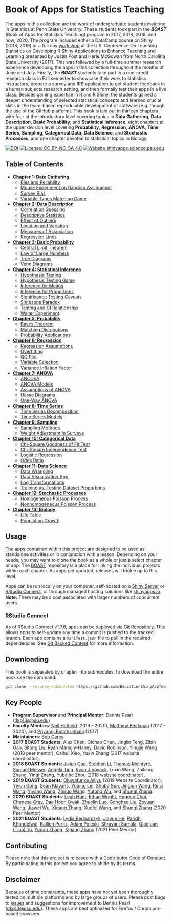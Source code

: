 # Book of Apps for Statistics Teaching

The apps in this collection are the work of undergraduate students majoring in Statistics at Penn State University. These students took part in the **_BOAST_** (Book of Apps for Statistics Teaching) program in 2017, 2018, 2019, and now, 2020. The program included either a DataCamp course on Shiny (2018, 2019) or a full day [workshop](https://www.causeweb.org/cause/uscots/uscots17/workshop/5) at the U.S. Conference On Teaching Statistics on Developing R Shiny Applications to Enhance Teaching and Learning presented by Justin Post and Herle McGowan from North Carolina State University (2017). This was followed by a full-time summer research experience developing the apps in this collection throughout the months of June and July. Finally, the **_BOAST_** students take part in a one-credit research class in Fall semester to showcase their work to statistics instructors, prepare a survey and IRB application to get student feedback in a human subjects research setting, and then formally test their apps in a live class. Besides gaining expertise in R and R Shiny, the students gained a deeper understanding of selected statistical concepts and learned crucial skills in the team-based reproducible development of software (e.g. though the use of the GitHub platform). This book is laid out in thirteen chapters with four at the introductory level covering topics in **Data Gathering**, **Data Description**, **Basic Probability**, and **Statistical Inference**, eight chapters at the upper division level covering **Probability**, **Regression**, **ANOVA**, **Time Series**, **Sampling**, **Categorical Data**, **Data Science**, and **Stochastic Processes**, and one chapter devoted to statistical topics in Biology.

[![DOI](https://zenodo.org/badge/164687126.svg)](https://zenodo.org/badge/latestdoi/164687126)  [![License: CC BY-NC-SA 4.0](https://img.shields.io/badge/License-CC%20BY--NC--SA%204.0-lightgrey.svg)](https://creativecommons.org/licenses/by-nc-sa/4.0/) [![Website shinyapps.science.psu.edu](https://img.shields.io/website-up-down-green-red/https/shinyapps.science.psu.edu)](https://shinyapps.science.psu.edu)

## Table of Contents
- [**Chapter 1: Data Gathering**](https://github.com/EducationShinyAppTeam/01-Data_Gathering)
  - [Bias and Reliability](https://github.com/EducationShinyAppTeam/Bias_and_Reliability)
  - [Mouse Experiment on Random Assignment](https://github.com/EducationShinyAppTeam/Mouse_Experiment_on_Random_Assignment)
  - [Survey Bias](https://github.com/EducationShinyAppTeam/Survey_Bias)
  - [Variable Types Matching Game](https://github.com/EducationShinyAppTeam/Variable_Types_Matching_Game)
- [**Chapter 2: Data Description**](https://github.com/EducationShinyAppTeam/02-Data_Description)
  - [Correlation Guessing](https://github.com/EducationShinyAppTeam/Correlation_Guessing)
  - [Descriptive Statistics](https://github.com/EducationShinyAppTeam/Descriptive_Statistics)
  - [Effect of Outliers](https://github.com/EducationShinyAppTeam/Effect_of_Outliers)
  - [Location and Variation](https://github.com/EducationShinyAppTeam/Location_and_Variation)
  - [Measures of Association](https://github.com/EducationShinyAppTeam/Measures_of_Association)
  - [Regression Lines](https://github.com/EducationShinyAppTeam/Regression_Lines)
- [**Chapter 3: Basic Probability**](https://github.com/EducationShinyAppTeam/03-Basic_Probability)
  - [Central Limit Theorem](https://github.com/EducationShinyAppTeam/Central_Limit_Theorem)
  - [Law of Large Numbers](https://github.com/EducationShinyAppTeam/Law_of_Large_Numbers)
  - [Tree Diagrams](https://github.com/EducationShinyAppTeam/Tree_Diagrams)
  - [Venn Diagrams](https://github.com/EducationShinyAppTeam/Venn_Diagrams)
- [**Chapter 4: Statistical Inference**](https://github.com/EducationShinyAppTeam/04-Statistical_Inference)
  - [Hypothesis Testing](https://github.com/EducationShinyAppTeam/Hypothesis_Testing)
  - [Hypothesis Testing Game](https://github.com/EducationShinyAppTeam/Hypothesis_Testing_Game)
  - [Inference for Means](https://github.com/EducationShinyAppTeam/Inference_for_Means)
  - [Inference for Proportions](https://github.com/EducationShinyAppTeam/Inference_for_Proportions)
  - [Significance Testing Caveats](https://github.com/EducationShinyAppTeam/Significance_Testing_Caveats)
  - [Simpsons Paradox](https://github.com/EducationShinyAppTeam/Simpsons_Paradox)
  - [Testing and CI Relationship](https://github.com/EducationShinyAppTeam/Testing_and_CI_Relationship)
  - [Waiter Experiment](https://github.com/EducationShinyAppTeam/Waiter_Experiment)
- [**Chapter 5: Probability**](https://github.com/EducationShinyAppTeam/05-Probability)
  - [Bayes Theorem](https://github.com/EducationShinyAppTeam/Bayes_Theorem)
  - [Matching Distributions](https://github.com/EducationShinyAppTeam/Matching_Distributions)
  - [Probability Applications](https://github.com/EducationShinyAppTeam/Probability_Applications)
- [**Chapter 6: Regression**](https://github.com/EducationShinyAppTeam/06-Regression)
  - [Regression Assumptions](https://github.com/EducationShinyAppTeam/Regression_Assumptions)
  - [Overfitting](https://github.com/EducationShinyAppTeam/Overfitting)
  - [QQ Plot](https://github.com/EducationShinyAppTeam/QQ_Plot)
  - [Variable Selection](https://github.com/EducationShinyAppTeam/Variable_Selection)
  - [Variance Inflation Factor](https://github.com/EducationShinyAppTeam/Variance_Inflation_Factor)
- [**Chapter 7: ANOVA**](https://github.com/EducationShinyAppTeam/07-ANOVA)
  - [ANCOVA](https://github.com/EducationShinyAppTeam/ANCOVA)
  - [ANOVA Models](https://github.com/EducationShinyAppTeam/ANOVA_Models)
  - [Assumptions of ANOVA](https://github.com/EducationShinyAppTeam/Assumptions_of_ANOVA)
  - [Hasse Diagrams](https://github.com/EducationShinyAppTeam/Hasse_Diagrams)
  - [One-Way ANOVA](https://github.com/EducationShinyAppTeam/OneWay_ANOVA)
- [**Chapter 8: Time Series**](https://github.com/EducationShinyAppTeam/08-Time_Series)
  - [Time Series Decomposition](https://github.com/EducationShinyAppTeam/Time_Series_Decomposition)
  - [Time Series Models](https://github.com/EducationShinyAppTeam/Time_Series_Models)
- [**Chapter 9: Sampling**](https://github.com/EducationShinyAppTeam/09-Sampling)
  - [Sampling Methods](https://github.com/EducationShinyAppTeam/Sampling_Methods)
  - [Weight Adjustment in Surveys](https://github.com/EducationShinyAppTeam/Weight_Adjustment_in_Surveys)
- [**Chapter 10: Categorical Data**](https://github.com/EducationShinyAppTeam/10-Categorical_Data)
  - [Chi-Square Goodness of Fit Test](https://github.com/EducationShinyAppTeam/ChiSquare_Goodness_of_Fit_Test)
  - [Chi-Square Independence Test](https://github.com/EducationShinyAppTeam/ChiSquare_Independence_Test)
  - [Logistic Regression](https://github.com/EducationShinyAppTeam/Logistic_Regression)
  - [Odds Ratio](https://github.com/EducationShinyAppTeam/Odds_Ratio)
- [**Chapter 11: Data Science**](https://github.com/EducationShinyAppTeam/11-Data_Science)
  - [Data Wrangling](https://github.com/EducationShinyAppTeam/Data_Wrangling)
  - [Data Visualization App](https://github.com/EducationShinyAppTeam/Data_Visualization)
  - [Log Transformations](https://github.com/EducationShinyAppTeam/Log_Transformations)
  - [Training vs. Testing Dataset Proportions](https://github.com/EducationShinyAppTeam/Training_vs._Testing_Dataset_Proportions)
- [**Chapter 12: Stochastic Processes**](https://github.com/EducationShinyAppTeam/12-Stochastic_Processes)
  - [Homogeneous Poisson Process](https://github.com/EducationShinyAppTeam/Homogeneous_Poisson_Process)
  - [Nonhomogeneous Poisson Process](https://github.com/EducationShinyAppTeam/Nonhomogeneous_Poisson_Process)
- [**Chapter 13: Biology**](https://github.com/EducationShinyAppTeam/13-Biology)
  - [Life Table](https://github.com/EducationShinyAppTeam/Life_Table)
  - [Population Growth](https://github.com/EducationShinyAppTeam/Population_Growth)

## Usage
The apps contained within this project are designed to be used as standalone activities or in conjunction with a lesson. Depending on your needs, you may want to clone the book as a whole or just a select chapter or app. The [BOAST](https://github.com/EducationShinyAppTeam/BOAST) repository is a place for linking the individual projects within each chapter. As apps get updated, releases will trickle up to this level.

Apps can be run locally on your computer, self-hosted on a [Shiny Server](https://www.rstudio.com/products/shiny/download-server/) or [RStudio Connect](https://www.rstudio.com/products/connect/), or through managed hosting solutions like [shinyapps.io](https://www.shinyapps.io/). **Note:** There may be a cost associated with larger numbers of concurrent users.

### RStudio Connect
As of RStudio Connect v1.7.6, apps can be [deployed via Git Repository](https://blog.rstudio.com/2019/06/24/rstudio-connect-1-7-6/). This allows apps to self-update any time a commit is pushed to the tracked branch. Each app contains a `manifest.json` file to pull in the required dependencies. See [Git Backed Content](https://docs.rstudio.com/connect/user/git-backed.html) for more information.

## Downloading
This book is separated by chapter into submodules, to download the entire book use the command:
```bash
git clone --recurse-submodules https://github.com/EducationShinyAppTeam/BOAST
```

## Key People
- **Program Supervisor** and **Principal Mentor**: Dennis Pearl (dkp13@psu.edu)
- **Faculty Mentors**: [Neil Hatfield](https://github.com/neilhatfield) (2019 - 2020), [Matthew Beckman](https://github.com/mdbeckman) (2017 - 2020), and [Priyangi Bulathsinhala](https://stat.psu.edu/people/pkb7) (2017)
- **Maintainers**: [Bob Carey](https://github.com/rpc5102)
- **2017 BOAST Students**: Alex Chen, Qichao Chen, Jinglin Feng, Zibin Gao, Sitong Liu, Ryan Manigly-Haney, David Robinson, Yingjie Wang (2018 peer mentor), Caihui Xiao, Yuxin Zhang (2017 website coordinator).
- **2018 BOAST Students**: [Jiajun Gao](https://github.com/jiajungao), [Stephen Li](https://github.com/stephenkl97), [Thomas Mclntyre](https://github.com/tjmcintyre), [Samuel Messer](https://github.com/snmesser), [Angela Ting](https://github.com/angelating26), [Ryan J Voyack](https://github.com/ryanvoyack), Luxin Wang, Zhiliang Zhang, [Yinqi Zhang](https://github.com/AnnaZhang-JMK), [Yubaihe Zhou](https://github.com/YubaiheYJZ5134) (2018 website coordinator).
- **2019 BOAST Students**: [Oluwafunke Alliyu](https://github.com/oralliyu) (2019 Website Coordinator), [Yiyun Gong](https://github.com/YvnGong), [Sean Klavans](https://github.com/seank22), [Yuqing Lei](https://github.com/yul353), [Shubo Sun](https://github.com/sms7516), [Jingjun Wang](https://github.com/Evawang77), [Ruisi Wang](https://github.com/ruiswang), [Yiyang  Wang](https://github.com/AnnaZhang-JMK), [Zhiruo Wang](https://github.com/zeroxww), [Yutong Wu](https://github.com/YwuBloom416), and [Shunqi Zhang](https://github.com/JohnsonShunqi).
- **2020 BOAST Students**: [Leah Hunt](https://github.com/LeahHunt), [Ethan Wright](https://github.com/ethanwright3), [Hogeun Choi](https://github.com/hvc5271), [Chenese Gray](https://github.com/cgray1117), [Dae Hoon Gwak](https://github.com/Daehoon7992), [Zhuolin Luo](https://github.com/jolin0504), [Gonghao Liu](https://github.com/lghszdnp), [Zeyuan Wang](https://github.com/primolls), [Jiawei Wu](https://github.com/wjw990428), [Xigang Zhang](https://github.com/xxz5346), [Xuefei Wang](https://github.com/xvwang412), and [Shunqi Zhang](https://github.com/JohnsonShunqi) (2020 Peer Mentor)
- **2021 BOAST Students**: [Lydia Bednarczyk](https://github.com/lbednarczyk), [Jiayue He](https://github.com/Jiayue-He), [Paridhi Khandelwal](https://github.com/paridhi1603), [Kallien Peritz](https://github.com/kqp5476), [Adam Poleski](https://github.com/adpoleski1), [Shravani Samala](https://github.com/shravanisamala), [Qiaojuan (Tina) Tu](https://github.com/Qiaojuan-Tu), [Yudan Zhang](https://github.com/YudanZhang), [Xigang Zhang](https://github.com/xxz5346) (2021 Peer Mentor)

## Contributing
Please note that this project is released with a [Contributor Code of Conduct](https://www.contributor-covenant.org/version/2/0/code_of_conduct/). By participating in this project you agree to abide by its terms.

## Disclaimer
Because of time constraints, these apps have not yet been thoroughly tested on multiple platforms and by large groups of users. Please post bugs to [issues](https://github.com/EducationShinyAppTeam/BOAST/issues) and suggestions for improvement to Dennis Pearl (dkp13@psu.edu). These apps are best optimized for Firefox / Chromium-based browsers.
